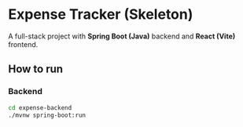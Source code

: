 # Expense Tracker (Skeleton)

A full-stack project with **Spring Boot (Java)** backend and **React (Vite)** frontend.

## How to run

### Backend
```bash
cd expense-backend
./mvnw spring-boot:run
